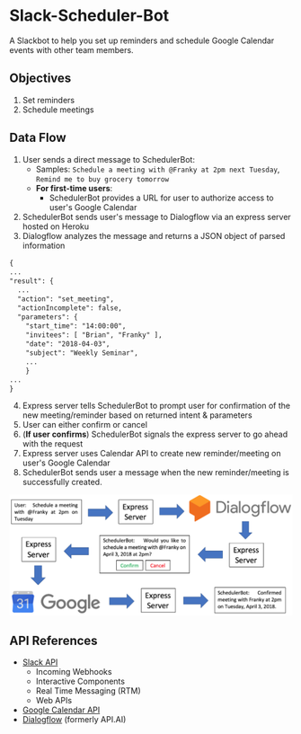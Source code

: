 # Slack-Scheduler-Bot
A Slackbot to help you set up reminders and schedule Google Calendar events with other team members.

## Objectives
1. Set reminders
2. Schedule meetings


## Data Flow
1. User sends a direct message to SchedulerBot:
   - Samples: `Schedule a meeting with @Franky at 2pm next Tuesday`, `Remind me to buy grocery tomorrow`
   - **For first-time users**:
      - SchedulerBot provides a URL for user to authorize access to user's Google Calendar
2. SchedulerBot sends user's message to Dialogflow via an express server hosted on Heroku
3. Dialogflow analyzes the message and returns a JSON object of parsed information
```
{
...
"result": {
  ...
  "action": "set_meeting",
  "actionIncomplete": false,
  "parameters": {
    "start_time": "14:00:00",
    "invitees": [ "Brian", "Franky" ],
    "date": "2018-04-03",
    "subject": "Weekly Seminar",
    ...
    }
...
}
```
4. Express server tells SchedulerBot to prompt user for confirmation of the new meeting/reminder based on returned intent & parameters
5. User can either confirm or cancel
6. (**If user confirms**) SchedulerBot signals the express server to go ahead with the request
7. Express server uses Calendar API to create new reminder/meeting on user's Google Calendar
8. SchedulerBot sends user a message when the new reminder/meeting is successfully created.

![Dataflow](DataFlow.png)

## API References
- [Slack API](https://api.slack.com/)
  - Incoming Webhooks
  - Interactive Components
  - Real Time Messaging (RTM)
  - Web APIs
- [Google Calendar API](https://developers.google.com/calendar/v3/reference/)
- [Dialogflow](https://dialogflow.com/docs/getting-started/basics) (formerly API.AI)
